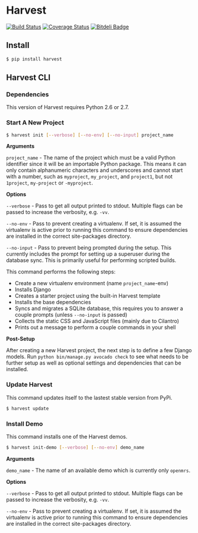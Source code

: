 # Harvest

[![Build Status](https://travis-ci.org/cbmi/harvest.png?branch=master)](https://travis-ci.org/cbmi/harvest) [![Coverage Status](https://coveralls.io/repos/cbmi/harvest/badge.png)](https://coveralls.io/r/cbmi/harvest) [![Bitdeli Badge](https://d2weczhvl823v0.cloudfront.net/cbmi/harvest/trend.png)](https://bitdeli.com/free "Bitdeli Badge")

## Install

```bash
$ pip install harvest
```

## Harvest CLI

### Dependencies

This version of Harvest requires Python 2.6 or 2.7.

### Start A New Project

```bash
$ harvest init [--verbose] [--no-env] [--no-input] project_name
```

**Arguments**

`project_name` - The name of the project which must be a valid Python
identifier since it will be an importable Python package. This means it can
only contain alphanumeric characters and underscores and cannot start with a
number, such as `myproject`, `my_project`, and `project1`, but not `1project`,
`my-project` or `-myproject`.

**Options**

`--verbose` - Pass to get all output printed to stdout. Multiple flags can be
passed to increase the verbosity, e.g. `-vv`.

`--no-env` - Pass to prevent creating a virtualenv. If set, it is assumed the
virtualenv is active prior to running this command to ensure dependencies are
installed in the correct site-packages directory.

`--no-input` - Pass to prevent being prompted during the setup. This
currently includes the prompt for setting up a superuser during the database
sync. This is primarily useful for performing scripted builds.


This command performs the following steps:

- Create a new virtualenv environment (name `project_name`-env)
- Installs Django
- Creates a starter project using the built-in Harvest template
- Installs the base dependencies
- Syncs and migrates a SQLite database, this requires you to answer a couple
prompts (unless `--no-input` is passed)
- Collects the static CSS and JavaScript files (mainly due to Cilantro)
- Prints out a message to perform a couple commands in your shell

**Post-Setup**

After creating a new Harvest project, the next step is to define a few Django
models. Run `python bin/manage.py avocado check` to see what needs to be
further setup as well as optional settings and dependencies that can be
installed.

### Update Harvest

This command updates itself to the lastest stable version from PyPi.

```bash
$ harvest update
```

### Install Demo

This command installs one of the Harvest demos.

```bash
$ harvest init-demo [--verbose] [--no-env] demo_name
```

**Arguments**

`demo_name` - The name of an available demo which is currently only `openmrs`.

**Options**

`--verbose` - Pass to get all output printed to stdout. Multiple flags can be
passed to increase the verbosity, e.g. `-vv`.

`--no-env` - Pass to prevent creating a virtualenv. If set, it is assumed the
virtualenv is active prior to running this command to ensure dependencies are
installed in the correct site-packages directory.

